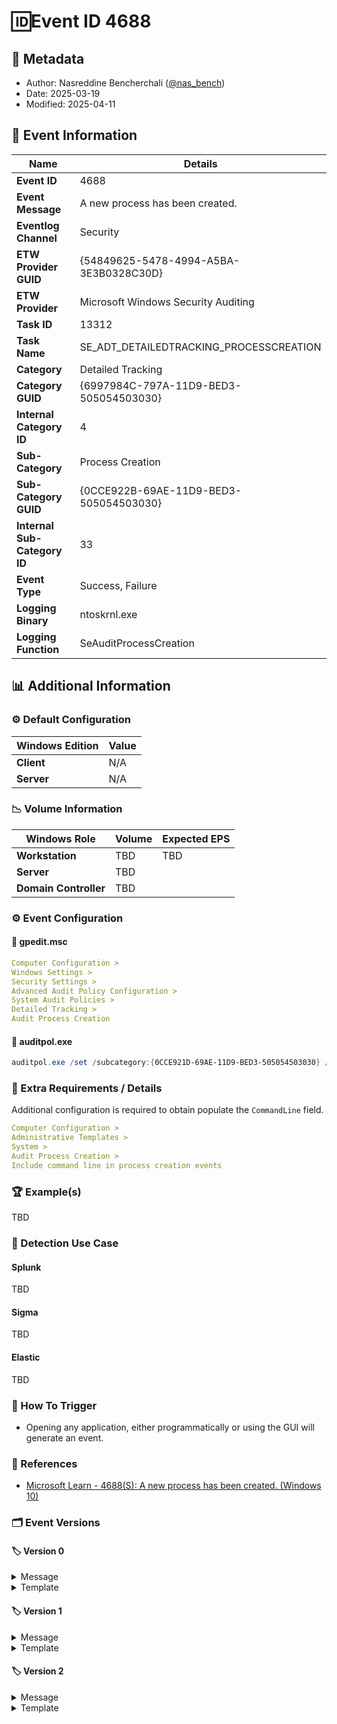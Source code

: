 # 🆔Event ID 4688

## 📝 Metadata

- Author: Nasreddine Bencherchali ([@nas_bench](https://x.com/nas_bench))
- Date: 2025-03-19
- Modified: 2025-04-11

## 📄 Event Information

| Name | Details |
|--|--|
| **Event ID** | 4688 |
| **Event Message** | A new process has been created. |
| **Eventlog Channel** | Security |
| **ETW Provider GUID** | {54849625-5478-4994-A5BA-3E3B0328C30D} |
| **ETW Provider** | Microsoft Windows Security Auditing |
| **Task ID** | 13312 |
| **Task Name** | SE_ADT_DETAILEDTRACKING_PROCESSCREATION |
| **Category** | Detailed Tracking|
| **Category GUID** | {6997984C-797A-11D9-BED3-505054503030} |
| **Internal Category ID** | 4 |
| **Sub-Category** | Process Creation |
| **Sub-Category GUID** | {0CCE922B-69AE-11D9-BED3-505054503030} |
| **Internal Sub-Category ID** | 33 |
| **Event Type** | Success, Failure |
| **Logging Binary** | ntoskrnl.exe |
| **Logging Function** | SeAuditProcessCreation |

## 📊 Additional Information

### ⚙️ Default Configuration

| Windows Edition | Value |
|--|--|
| **Client** | N/A |
| **Server** | N/A |

### 📉 Volume Information

| Windows Role | Volume | Expected EPS |
|--|--|--|
| **Workstation** | TBD  | TBD |
| **Server** | TBD  ||
| **Domain Controller** | TBD  ||

### ⚙️ Event Configuration

#### 🔧 gpedit.msc

```yml
Computer Configuration >
Windows Settings >
Security Settings >
Advanced Audit Policy Configuration >
System Audit Policies >
Detailed Tracking >
Audit Process Creation
```

#### 🔧 auditpol.exe

```powershell
auditpol.exe /set /subcategory:{0CCE921D-69AE-11D9-BED3-505054503030} /success:enable /failure:enable
```

### 📌 Extra Requirements / Details

Additional configuration is required to obtain populate the `CommandLine` field.

```yml
Computer Configuration >
Administrative Templates >
System >
Audit Process Creation >
Include command line in process creation events
```

### 🏆 Example(s)

TBD


### 🔎 Detection Use Case

#### Splunk

TBD


#### Sigma

TBD


#### Elastic

TBD



### 🎯 How To Trigger

- Opening any application, either programmatically or using the GUI will generate an event.

### 🔗 References

- [Microsoft Learn - 4688(S): A new process has been created. (Windows 10)](https://learn.microsoft.com/en-us/previous-versions/windows/it-pro/windows-10/security/threat-protection/auditing/event-4688)

### 🗂️ Event Versions

#### 🏷️ Version 0

<details>
    <summary>Message</summary>

```xml
A new process has been created.

Subject:

	Security ID:		%1

	Account Name:		%2

	Account Domain:		%3

	Logon ID:		%4

Process Information:

	New Process ID:		%5

	New Process Name:	%6

	Token Elevation Type:	%7

	Creator Process ID:	%8

Token Elevation Type indicates the type of token that was assigned to the new process in accordance with User Account Control policy.

Type 1 is a full token with no privileges removed or groups disabled.  A full token is only used if User Account Control is disabled or if the user is the built-in Administrator account or a service account.

Type 2 is an elevated token with no privileges removed or groups disabled.  An elevated token is used when User Account Control is enabled and the user chooses to start the program using Run as administrator.  An elevated token is also used when an application is configured to always require administrative privilege or to always require maximum privilege, and the user is a member of the Administrators group.

Type 3 is a limited token with administrative privileges removed and administrative groups disabled.  The limited token is used when User Account Control is enabled, the application does not require administrative privilege, and the user does not choose to start the program using Run as administrator.
```
</details>

<details>
    <summary>Template</summary>

```xml
<template xmlns="http://schemas.microsoft.com/win/2004/08/events">

  <data name="SubjectUserSid" inType="win:SID" outType="xs:string"/>

  <data name="SubjectUserName" inType="win:UnicodeString" outType="xs:string"/>

  <data name="SubjectDomainName" inType="win:UnicodeString" outType="xs:string"/>

  <data name="SubjectLogonId" inType="win:HexInt64" outType="win:HexInt64"/>

  <data name="NewProcessId" inType="win:Pointer" outType="win:HexInt64"/>

  <data name="NewProcessName" inType="win:UnicodeString" outType="xs:string"/>

  <data name="TokenElevationType" inType="win:UnicodeString" outType="xs:string"/>

  <data name="ProcessId" inType="win:Pointer" outType="win:HexInt64"/>

</template>
```
</details>

#### 🏷️ Version 1

<details>
    <summary>Message</summary>

```xml
A new process has been created.



Subject:

	Security ID:		%1

	Account Name:		%2

	Account Domain:		%3

	Logon ID:		%4



Process Information:

	New Process ID:		%5

	New Process Name:	%6

	Token Elevation Type:	%7

	Creator Process ID:	%8

	Process Command Line:	%9



Token Elevation Type indicates the type of token that was assigned to the new process in accordance with User Account Control policy.



Type 1 is a full token with no privileges removed or groups disabled.  A full token is only used if User Account Control is disabled or if the user is the built-in Administrator account or a service account.



Type 2 is an elevated token with no privileges removed or groups disabled.  An elevated token is used when User Account Control is enabled and the user chooses to start the program using Run as administrator.  An elevated token is also used when an application is configured to always require administrative privilege or to always require maximum privilege, and the user is a member of the Administrators group.



Type 3 is a limited token with administrative privileges removed and administrative groups disabled.  The limited token is used when User Account Control is enabled, the application does not require administrative privilege, and the user does not choose to start the program using Run as administrator.
```
</details>

<details>
    <summary>Template</summary>

```xml
<template xmlns="http://schemas.microsoft.com/win/2004/08/events">

  <data name="SubjectUserSid" inType="win:SID" outType="xs:string"/>

  <data name="SubjectUserName" inType="win:UnicodeString" outType="xs:string"/>

  <data name="SubjectDomainName" inType="win:UnicodeString" outType="xs:string"/>

  <data name="SubjectLogonId" inType="win:HexInt64" outType="win:HexInt64"/>

  <data name="NewProcessId" inType="win:Pointer" outType="win:HexInt64"/>

  <data name="NewProcessName" inType="win:UnicodeString" outType="xs:string"/>

  <data name="TokenElevationType" inType="win:UnicodeString" outType="xs:string"/>

  <data name="ProcessId" inType="win:Pointer" outType="win:HexInt64"/>

  <data name="CommandLine" inType="win:UnicodeString" outType="xs:string"/>

</template>
```
</details>

#### 🏷️ Version 2

<details>
    <summary>Message</summary>

```xml
A new process has been created.



Creator Subject:

	Security ID:		%1

	Account Name:		%2

	Account Domain:		%3

	Logon ID:		%4



Target Subject:

	Security ID:		%10

	Account Name:		%11

	Account Domain:		%12

	Logon ID:		%13



Process Information:

	New Process ID:		%5

	New Process Name:	%6!S!

	Token Elevation Type:	%7

	Mandatory Label:		%15

	Creator Process ID:	%8

	Creator Process Name:	%14!S!

	Process Command Line:	%9!S!



Token Elevation Type indicates the type of token that was assigned to the new process in accordance with User Account Control policy.



Type 1 is a full token with no privileges removed or groups disabled.  A full token is only used if User Account Control is disabled or if the user is the built-in Administrator account or a service account.



Type 2 is an elevated token with no privileges removed or groups disabled.  An elevated token is used when User Account Control is enabled and the user chooses to start the program using Run as administrator.  An elevated token is also used when an application is configured to always require administrative privilege or to always require maximum privilege, and the user is a member of the Administrators group.



Type 3 is a limited token with administrative privileges removed and administrative groups disabled.  The limited token is used when User Account Control is enabled, the application does not require administrative privilege, and the user does not choose to start the program using Run as administrator.
```
</details>

<details>
    <summary>Template</summary>

```xml
<template xmlns="http://schemas.microsoft.com/win/2004/08/events">

  <data name="SubjectUserSid" inType="win:SID" outType="xs:string"/>

  <data name="SubjectUserName" inType="win:UnicodeString" outType="xs:string"/>

  <data name="SubjectDomainName" inType="win:UnicodeString" outType="xs:string"/>

  <data name="SubjectLogonId" inType="win:HexInt64" outType="win:HexInt64"/>

  <data name="NewProcessId" inType="win:Pointer" outType="win:HexInt64"/>

  <data name="NewProcessName" inType="win:UnicodeString" outType="xs:string"/>

  <data name="TokenElevationType" inType="win:UnicodeString" outType="xs:string"/>

  <data name="ProcessId" inType="win:Pointer" outType="win:HexInt64"/>

  <data name="CommandLine" inType="win:UnicodeString" outType="xs:string"/>

  <data name="TargetUserSid" inType="win:SID" outType="xs:string"/>

  <data name="TargetUserName" inType="win:UnicodeString" outType="xs:string"/>

  <data name="TargetDomainName" inType="win:UnicodeString" outType="xs:string"/>

  <data name="TargetLogonId" inType="win:HexInt64" outType="win:HexInt64"/>

  <data name="ParentProcessName" inType="win:UnicodeString" outType="xs:string"/>

  <data name="MandatoryLabel" inType="win:SID" outType="xs:string"/>

</template>
```
</details>
